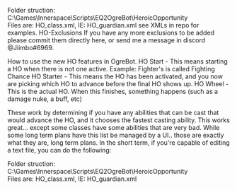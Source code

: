 Folder struction: C:\Games\Innerspace\Scripts\EQ2OgreBot\HeroicOpportunity\
Files are: HO_class.xml, IE: HO_guardian.xml
see XMLs in repo for examples.
 HO-Exclusions
If you have any more exclusions to be added please commit them directly here, or send me a message in discord @Jiimbo#6969.

How to use the new HO features in OgreBot.
HO Start - This means starting a HO when there is not one active. Example: Fighter's is called Fighting Chance
HO Starter - This means the HO has been activated, and you now are picking which HO to advance before the final HO shows up.
HO Wheel - This is the actual HO. When this finishes, something happens (such as a damage nuke, a buff, etc)

These work by determining if you have any abilities that can be cast that would advance the HO, and it chooses the fastest casting ability.
This works great... except some classes have some abilities that are very bad.
While some long term plans have this list be managed by a UI.. those are exactly what they are, long term plans. In the  short term, if you're capable of editing a text file, you can do the following:

Folder struction: C:\Games\Innerspace\Scripts\EQ2OgreBot\HeroicOpportunity\
Files are: HO_class.xml, IE: HO_guardian.xml
